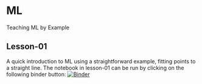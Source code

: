 # ML
Teaching ML by Example

## Lesson-01
A quick introduction to ML using a straightforward example, fitting points to a straight line.
The notebook in lesson-01 can be run by clicking on the following binder button:
[![Binder](https://mybinder.org/badge_logo.svg)](https://mybinder.org/v2/gh/dtribose/SimpleML/main?labpath=lesson-01%2FLesson-01.ipynb)

